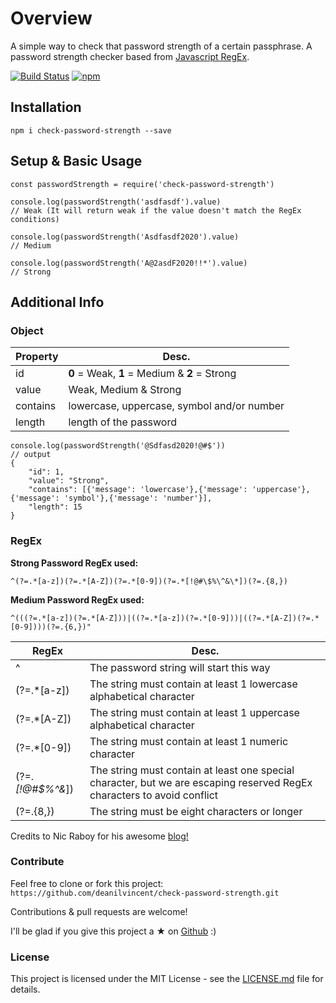 
# Overview

A simple way to check that password strength of a certain passphrase. A password strength checker based from [Javascript RegEx](https://developer.mozilla.org/en-US/docs/Web/JavaScript/Guide/Regular_Expressions).

[![Build Status](https://travis-ci.org/deanilvincent/check-password-strength.svg?branch=master)](https://travis-ci.org/deanilvincent/check-password-strength)
[![npm](https://img.shields.io/npm/dm/check-password-strength.svg)]()

## Installation

`npm i check-password-strength --save`

## Setup & Basic Usage
```
const passwordStrength = require('check-password-strength')

console.log(passwordStrength('asdfasdf').value)
// Weak (It will return weak if the value doesn't match the RegEx conditions)

console.log(passwordStrength('Asdfasdf2020').value)
// Medium

console.log(passwordStrength('A@2asdF2020!!*').value)
// Strong
```

## Additional Info

### Object 
| Property| Desc. |
| -- | -- |
| id | **0** = Weak, **1** = Medium & **2** = Strong |
| value | Weak, Medium & Strong |
| contains | lowercase, uppercase, symbol and/or number |
| length | length of the password |


```
console.log(passwordStrength('@Sdfasd2020!@#$'))
// output 
{ 
    "id": 1, 
    "value": "Strong",
    "contains": [{'message': 'lowercase'},{'message': 'uppercase'},{'message': 'symbol'},{'message': 'number'}],
    "length": 15
}
```

### RegEx 

**Strong Password RegEx used:** 

 `^(?=.*[a-z])(?=.*[A-Z])(?=.*[0-9])(?=.*[!@#\$%\^&\*])(?=.{8,})`

**Medium Password RegEx used:**  

`^(((?=.*[a-z])(?=.*[A-Z]))|((?=.*[a-z])(?=.*[0-9]))|((?=.*[A-Z])(?=.*[0-9])))(?=.{6,})"`

|RegEx| Desc. |
|--|--|
| ^ | The password string will start this way |
| (?=.*[a-z]) | The string must contain at least 1 lowercase alphabetical character | 
|(?=.*[A-Z]) | The string must contain at least 1 uppercase alphabetical character
|(?=.*[0-9]) | The string must contain at least 1 numeric character
|(?=._[!@#\$%\^&_]) | The string must contain at least one special character, but we are escaping reserved RegEx characters to avoid conflict
| (?=.{8,}) | The string must be eight characters or longer


Credits to Nic Raboy for his awesome [blog!](https://www.thepolyglotdeveloper.com/2015/05/use-regex-to-test-password-strength-in-javascript/)

### Contribute

Feel free to clone or fork this project:  `https://github.com/deanilvincent/check-password-strength.git`

Contributions & pull requests are welcome!

I'll be glad if you give this project a ★ on [Github](https://github.com/deanilvincent/check-password-strength) :)

### License
This project is licensed under the MIT License - see the [LICENSE.md](https://github.com/deanilvincent/check-password-strength/blob/master/LICENSE.md/) file for details.
